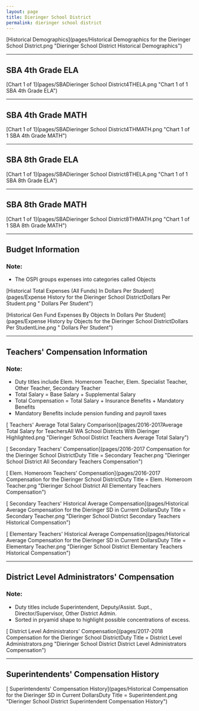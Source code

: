 ```yaml
---
layout: page
title: Dieringer School District
permalink: dieringer school district
---
```



[Historical Demographics](pages/Historical Demographics for the Dieringer School District.png "Dieringer School District Historical Demographics")

___

## SBA 4th Grade ELA

[Chart 1 of 1](pages/SBADieringer School District4THELA.png "Chart 1 of 1 SBA 4th Grade ELA")


___

## SBA 4th Grade MATH

[Chart 1 of 1](pages/SBADieringer School District4THMATH.png "Chart 1 of 1 SBA 4th Grade MATH")


___

## SBA 8th Grade ELA

[Chart 1 of 1](pages/SBADieringer School District8THELA.png "Chart 1 of 1 SBA 8th Grade ELA")


___

## SBA 8th Grade MATH

[Chart 1 of 1](pages/SBADieringer School District8THMATH.png "Chart 1 of 1 SBA 8th Grade MATH")


___

## Budget Information
### Note:
- The OSPI groups expenses into categories called Objects

[Historical Total Expenses (All Funds) In Dollars Per Student](pages/Expense History for the Dieringer School DistrictDollars Per Student.png " Dollars Per Student")

[Historical Gen Fund Expenses By Objects In Dollars Per Student](pages/Expense History by Objects for the Dieringer School DistrictDollars Per StudentLine.png " Dollars Per Student")


___

## Teachers' Compensation Information
### Note:
- Duty titles include Elem. Homeroom Teacher, Elem. Specialist Teacher, Other Teacher, Secondary Teacher
- Total Salary = Base Salary + Supplemental Salary
- Total Compensation = Total Salary + Insurance Benefits + Mandatory Benefits
- Mandatory Benefits include pension funding and payroll taxes

[ Teachers' Average Total Salary Comparison](pages/2016-2017Average Total Salary for TeachersAll WA School Districts With Dieringer Highlighted.png "Dieringer School District Teachers Average Total Salary")

[ Secondary Teachers' Compensation](pages/2016-2017 Compensation for the Dieringer School DistrictDuty Title = Secondary Teacher.png "Dieringer School District All Secondary Teachers Compensation")

[ Elem. Homeroom Teachers' Compensation](pages/2016-2017 Compensation for the Dieringer School DistrictDuty Title = Elem. Homeroom Teacher.png "Dieringer School District All Elementary Teachers Compensation")

[ Secondary Teachers' Historical Average Compensation](pages/Historical Average Compensation for the Dieringer SD in Current DollarsDuty Title = Secondary Teacher.png "Dieringer School District Secondary Teachers Historical Compensation")

[ Elementary Teachers' Historical Average Compensation](pages/Historical Average Compensation for the Dieringer SD in Current DollarsDuty Title = Elementary Teacher.png "Dieringer School District Elementary Teachers Historical Compensation")


___

## District Level Administrators' Compensation

### Note:
- Duty titles include Superintendent, Deputy/Assist. Supt., Director/Supervisor, Other District Admin.
- Sorted in pryamid shape to highlight possible concentrations of excess.

[ District Level Administrators' Compensation](pages/2017-2018 Compensation for the Dieringer School DistrictDuty Title = District Level Administrators.png "Dieringer School District District Level Administrators Compensation")


___

## Superintendents' Compensation History

[ Superintendents' Compensation History](pages/Historical Compensation for the Dieringer SD in Current DollarsDuty Title = Superintendent.png "Dieringer School District Superintendent Compensation History")

